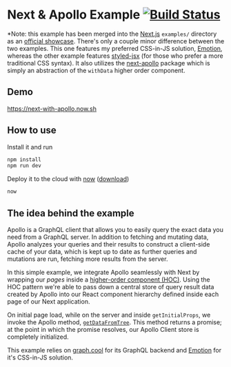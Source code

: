 # Next & Apollo Example [![Build Status](https://travis-ci.org/ads1018/next-apollo-example.svg?branch=master)](https://travis-ci.org/ads1018/next-apollo-example)

*Note: this example has been merged into the  [Next.js](https://github.com/zeit/next.js/) `examples/` directory as an [official showcase](https://github.com/zeit/next.js/tree/master/examples/with-apollo).
There's only a couple minor difference between the two examples. This one features my preferred CSS-in-JS solution, [Emotion](https://emotion.sh/), whereas the other example features [styled-jsx](https://github.com/zeit/styled-jsx) (for those who prefer a more traditional CSS syntax). It also utilizes the [next-apollo](https://www.npmjs.com/package/next-apollo) package which is simply an abstraction of the `withData` higher order component.

## Demo
https://next-with-apollo.now.sh

## How to use
Install it and run

```bash
npm install
npm run dev
```

Deploy it to the cloud with [now](https://zeit.co/now) ([download](https://zeit.co/download))

```bash
now
```

## The idea behind the example
Apollo is a GraphQL client that allows you to easily query the exact data you need from a GraphQL server. In addition to fetching and mutating data, Apollo analyzes your queries and their results to construct a client-side cache of your data, which is kept up to date as further queries and mutations are run, fetching more results from the server.

In this simple example, we integrate Apollo seamlessly with Next by wrapping our *pages* inside a [higher-order component (HOC)](https://facebook.github.io/react/docs/higher-order-components.html). Using the HOC pattern we're able to pass down a central store of query result data created by Apollo into our React component hierarchy defined inside each page of our Next application.

On initial page load, while on the server and inside `getInitialProps`, we invoke the Apollo method,  [`getDataFromTree`](http://dev.apollodata.com/react/server-side-rendering.html#getDataFromTree). This method returns a promise; at the point in which the promise resolves, our Apollo Client store is completely initialized.

This example relies on [graph.cool](http://graph.cool) for its GraphQL backend and [Emotion](https://emotion.sh/) for it's CSS-in-JS solution.